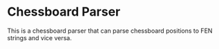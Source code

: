 # Chessboard Parser

This is a chessboard parser that can parse chessboard positions to FEN strings and vice versa.